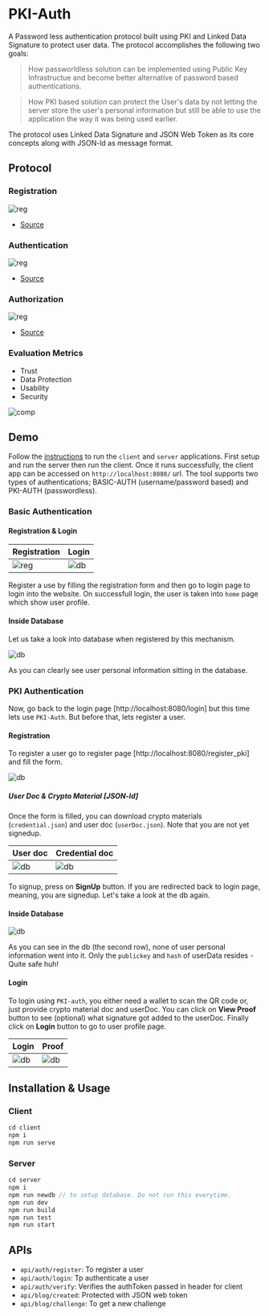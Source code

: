 # PKI-Auth

A Password less authentication protocol built using PKI and Linked Data Signature to protect user data. The protocol accomplishes the following two goals:

> How passworldless solution can be implemented using Public Key Infrastructue and become better alternative of password based authentications. 

> How PKI based solution can protect the User's data by not letting the server store the user's personal information but still be able to use the application the way it was being used earlier. 

The protocol uses Linked Data Signature and JSON Web Token as its core concepts along with JSON-ld as message format. 

## Protocol

### Registration

![reg](docs/PKI-seq-reg.svg)

- [Source](https://sequencediagram.org/index.html#initialData=C4S2BsFMAIAUGkCSBaAggVQCoAkBc0AlSAcxAGdgAnAQ1AHsA7AKCYAdrLQBjEdh4aF3AhI-Nh269q-aGUiUAbvJZCR-ZAD45i+fiIBHAK6QKZaJRLkqtEI2jtikJtqWVoyTatHA9lijXoGaAAzOkoAW2gAbXQAEVRYELDwgF0mBjpgGDpXQWFvXABGADpoADEQcHAzYAALGCJSfxs7UIjoAB0GACZS2LoAdwZwOmoAEzNHBnlaSDHoACkAZQB5ADlkcHmxui4yXC7oI+gAKhP0bX6uYoArMkYz6Gl5s4BhSgBPVmA6W-uGM5dADMpSWPwsNXqcmgOy4hnC3jMIAYh2Ohm0yGoUwEYWgIy41HAMMgChAXEgXQALKULvJ7BC5JCYGcyCBiAxDKxHgAjQzAH4MUoqfIyTSyeSufBLNkc1jmSBGEzAYpdWAcajhfbQADerEM3OEXHgkA+ABpZLVqECABTo+RXACUAF90plsrkXLpoEsJXSKGETPZ9YbjR8ngwxl0yJabXbKI7oMjoHUYHHk9QDZBis5fW4PBovPwpTLOYQTKxGHJSit4NmmEA)

### Authentication

![reg](docs/PKI-seq-authen.svg)

- [Source](https://sequencediagram.org/index.html#initialData=C4S2BsFMAIAUGkCSBaAggVQCoAkBc1UBXYAC0gDtQBjAQ1AHtyAoJgBxoCdqR3LorwICsDaduvYNADOkDgDdZLAUMrIAfDPmz8AJUgBHQpCnAp0cPQDmIctHaXITcvWAx6CjtNkfcARgB00ADiFLJ0kAAm0DT8JDTgUOQO0AC80ISEIBEAFACUADrkAEyBAFIA6pgAwnEJFMlpUiCW5NlUtYkOADTQAFYA7sAAypBUHJDAuUyaHtDI6vyCwrgAMlY2djTJ-WAk0ACKOvz0EZCFsJw0ALZS+ADeFdUd9ZA97fGdr9AR9Fc0NgBfJwuNyzZTLKpLPiQXaydIyMwkEBmQiaaIOSiFYD0aS0WykGCHY6naLkKJNFpmAmFVGyAAi9Co8Jsln4HAAnqxsdA-q4OCB4tAAFRCgDyOhFhUK6FYFhoUQARi49gSZN9GYQrsIzDQyXZxlIEViyMKhUNmuQRdAFcRsficXRgDR2tACfr6PQAGY9N0U8iRBlUbIrOlDXL+KXkP0BxmpaQW7K0jiBnqsflycLwSDs1OEBWCKhZnOxD4vHo-P42ArkaVovHRcBSHFyIT9V0mx3Osjki10QjjCPkUXkKgwN1pj2e6DI6LAJ3tSKunEipOBkU9JOFNPGBGmtbWS1C622xiBJjgvjqGbafcbPSGYzAADc50uN3u5paMao91XdBoqYcJOAK5vmICFtmAKFNgkDyrItzQAA2gA5AAHsgNDECQyDYgA1hQyH4I8NSlkkkAALrAq40DuHC14cH4gQAKKocAHDOpIaEYVhOH0Ph5DIdAZBwRwhQlNAABqsggJ67LQI8T4lnUZFxh4MnstkxHPGRPQDMMozjJMVGgnR3jaAE0A1KMuFmDJ7YwKweYFkW0CQKhyKmNOtgRAqAD8YmBFJ-KyfZs7zt27peopkbQLF0BqbJ2Sfv6EQpnYTngUWXQVv85BvNpDjVoUADMzGsexVCSG6K6aHS-5Wp6QFXPGX6pYyhQACyBCE-rsdRIpSHExWJrV-65JK5AAKyBFZVA2dOU5unEg1ed8CqpGkGJhK4UTLSQhQAGzdaEfXGKajxWjspBEZUcZ+iN9L-rpgwjGMExTPRczqBewD4LetgGqwjAyIpFzse+0APJUG6jU6QIsEwQA)

### Authorization

![reg](docs/PKI-seq-autho.svg)

- [Source](https://sequencediagram.org/index.html#initialData=C4S2BsFMAIAUGkCSBaAggVQCoAkBc1UBXYACwHsAnEALwENQyA7AKGYAdaLQBjEDx4NG7gQkAe048+tAdADOkCgDdFrRmWAwyKikJFjg+AML7ZAc0jA50AFIB1TNCbcY4MmYsATRC2GiByAB8CsqKuABKkACOhJBygmwUGpDcmp6RcmSEFC4AOozYkLSeinL4ANoA5AAeyLTEJMjAZADWYpX49pgAuszqmk468oo6uACMAHTQAKLVwBS0qdA1dQ1Nre3QJEUlFPkATFMAaoogAGYAnrYOANzQOucXABRdADTQAFYA7sAAyikUSwASmYISGyCCfgM+FQ4DcX2sixccjkrCAA)


### Evaluation Metrics

* Trust
* Data Protection
* Usability
* Security

![comp](docs/comparision.png)

## Demo 

Follow the [instructions](#installation--usage) to run the `client` and `server` applications. First setup and run the server then run the client. Once it runs successfully, the client app can be accessed on `http://localhost:8080/` url. The tool supports two types of authentications; BASIC-AUTH (username/password based) and PKI-AUTH (passwordless).

### Basic Authentication

#### Registration & Login

Registration | Login
------------ | ------
![reg](docs/basic-signup.png) | ![db](docs/basic-Login.png)

Register a use by filling the registration form and then go to login page to login into the website. On successfull login, the user is taken into `home` page which show user profile. 

#### Inside Database

Let us take a look into database when registered by this mechanism. 

![db](docs/baisc-db.png)

As you can clearly see user personal information sitting in the database. 

### PKI Authentication

Now, go back to the login page [http://localhost:8080/login] but this time lets use `PKI-Auth`. But before that, lets register a user. 

#### Registration

To register a user go to register page [http://localhost:8080/register_pki] and fill the form.

![db](docs/PKI-reg.png)

##### User Doc & Crypto Material [JSON-ld]

Once the form is filled, you can download crypto materials (`credential.json`) and user doc (`userDoc.json`). Note that you are not yet signedup. 

User doc | Credential doc
---------|---------------
![db](docs/PKI-userdoc.png) | ![db](docs/PKI-Crypto-material.png)

To signup, press on **SignUp** button. If you are redirected back to login page, meaning, you are signedup. Let's take a look at the db again.

#### Inside Database

![db](docs/PKI-db.png)

As you can see in the db (the second row), none of user personal information went into it. Only the `publickey` and `hash` of userData resides - Quite safe huh!

#### Login

To login using `PKI-auth`, you either need a wallet to scan the QR code or, just provide crypto material doc and userDoc. You can click on **View Proof** button to see (optional) what signature got added to the userDoc. Finally click on **Login** button to go to user profile page.

Login | Proof
------|-------
![db](docs/PKI-login.png) | ![db](docs/PKI-proof_.png)

## Installation & Usage

### Client

```js
cd client
npm i
npm run serve
```

### Server

```js
cd server
npm i
npm run newdb // to setup database. Do not run this everytime. 
npm run dev
npm run build
npm run test
npm run start 
```

## APIs

- `api/auth/register`: To register a user
- `api/auth/login`: Tp authenticate a user
- `api/auth/verify`: Verifies the authToken passed in header for client
- `api/blog/created`: Protected with JSON web token
- `api/blog/challenge`: To get a new challenge
